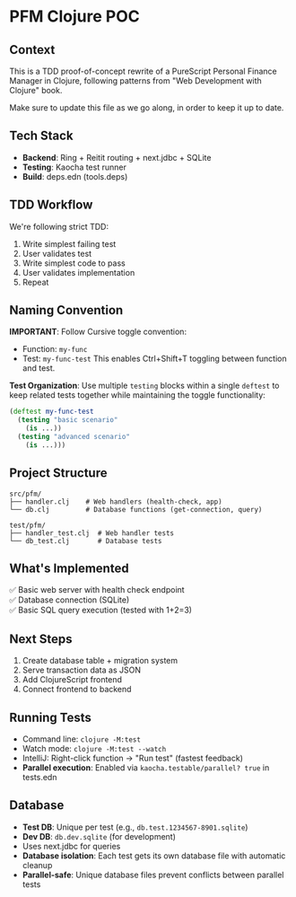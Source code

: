 # PFM Clojure POC

## Context
This is a TDD proof-of-concept rewrite of a PureScript Personal Finance Manager in Clojure, following patterns from "Web Development with Clojure" book.

Make sure to update this file as we go along, in order to keep it up to date.

## Tech Stack
- **Backend**: Ring + Reitit routing + next.jdbc + SQLite
- **Testing**: Kaocha test runner
- **Build**: deps.edn (tools.deps)

## TDD Workflow
We're following strict TDD:
1. Write simplest failing test
2. User validates test
3. Write simplest code to pass
4. User validates implementation
5. Repeat

## Naming Convention
**IMPORTANT**: Follow Cursive toggle convention:
- Function: `my-func` 
- Test: `my-func-test`
This enables Ctrl+Shift+T toggling between function and test.

**Test Organization**: Use multiple `testing` blocks within a single `deftest` to keep related tests together while maintaining the toggle functionality:
```clojure
(deftest my-func-test
  (testing "basic scenario"
    (is ...))
  (testing "advanced scenario"
    (is ...)))
```

## Project Structure
```
src/pfm/
├── handler.clj    # Web handlers (health-check, app)
└── db.clj         # Database functions (get-connection, query)

test/pfm/
├── handler_test.clj  # Web handler tests
└── db_test.clj       # Database tests
```

## What's Implemented
✅ Basic web server with health check endpoint  
✅ Database connection (SQLite)  
✅ Basic SQL query execution (tested with 1+2=3)  

## Next Steps
1. Create database table + migration system
2. Serve transaction data as JSON
3. Add ClojureScript frontend
4. Connect frontend to backend

## Running Tests
- Command line: `clojure -M:test`
- Watch mode: `clojure -M:test --watch`
- IntelliJ: Right-click function → "Run test" (fastest feedback)
- **Parallel execution**: Enabled via `kaocha.testable/parallel? true` in tests.edn

## Database
- **Test DB**: Unique per test (e.g., `db.test.1234567-8901.sqlite`)
- **Dev DB**: `db.dev.sqlite` (for development)
- Uses next.jdbc for queries
- **Database isolation**: Each test gets its own database file with automatic cleanup
- **Parallel-safe**: Unique database files prevent conflicts between parallel tests